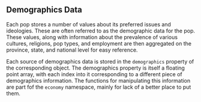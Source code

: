 ## Demographics Data

Each pop stores a number of values about its preferred issues and ideologies. These are often referred to as the demographic data for the pop. These values, along with information about the prevalence of various cultures, religions, pop types, and employment are then aggregated on the province, state, and national level for easy reference.

Each source of demographics data is stored in the `demographics` property of the corresponding object. The demographics property is itself a floating point array, with each index into it corresponding to a different piece of demographics information. The functions for manipulating this information are part fof the `economy` namespace, mainly for lack of a better place to put them.
